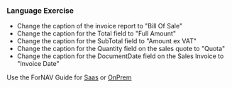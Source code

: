 ### Language Exercise

* Change the caption of the invoice report to "Bill Of Sale"
* Change the caption for the Total field to "Full Amount"
* Change the caption for the SubTotal field to "Amount ex VAT"
* Change the caption for the Quantity field on the sales quote to "Quota"
* Change the caption for the DocumentDate field on the Sales Invoice to "Invoice Date"

Use the ForNAV Guide for [Saas]() or [OnPrem]()

<!-- ToDO -> edit links -->